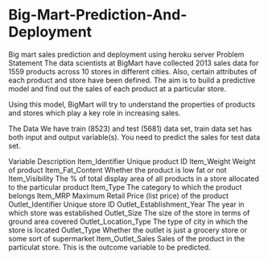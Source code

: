 # Big-Mart-Prediction-And-Deployment
Big mart sales prediction and deployment using heroku server
Problem Statement
The data scientists at BigMart have collected 2013 sales data for 1559 products across 10 stores in different cities. Also, certain attributes of each product and store have been defined. The aim is to build a predictive model and find out the sales of each product at a particular store.

Using this model, BigMart will try to understand the properties of products and stores which play a key role in increasing sales.

The Data
We have train (8523) and test (5681) data set, train data set has both input and output variable(s). You need to predict the sales for test data set.

Variable	Description
Item_Identifier	Unique product ID
Item_Weight	Weight of product
Item_Fat_Content	Whether the product is low fat or not
Item_Visibility	The % of total display area of all products in a store allocated to the particular product
Item_Type	The category to which the product belongs
Item_MRP	Maximum Retail Price (list price) of the product
Outlet_Identifier	Unique store ID
Outlet_Establishment_Year	The year in which store was established
Outlet_Size	The size of the store in terms of ground area covered
Outlet_Location_Type	The type of city in which the store is located
Outlet_Type	Whether the outlet is just a grocery store or some sort of supermarket
Item_Outlet_Sales	Sales of the product in the particulat store. This is the outcome variable to be predicted.
